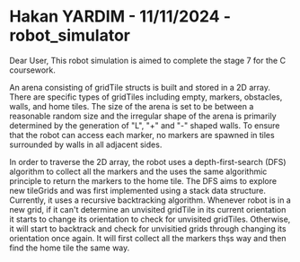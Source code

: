 # Hakan YARDIM - 11/11/2024 - robot_simulator

Dear User,
This robot simulation is aimed to complete the stage 7 for the C coursework. 

An arena consisting of gridTile structs is built and stored in a 2D array. There are specific types of gridTiles including empty, markers, obstacles, walls, and home tiles. The size of the arena is set to be between a reasonable random size and the irregular shape of the arena is primarily determined by the generation of "L", "+" and "-" shaped walls. To ensure that the robot can access each marker, no markers are spawned in tiles surrounded by walls in all adjacent sides. 

In order to traverse the 2D array, the robot uses a depth-first-search (DFS) algorithm to collect all the markers and the uses the same algorithmic principle to return the markers to the home tile. The DFS aims to explore new tileGrids and was first implemented using a stack data structure. Currently, it uses a recursive backtracking algorithm. Whenever robot is in a new grid, if it can't determine an unvisited gridTile in its current orientation it starts to change its orientation to check for unvisited gridTiles. Otherwise, it will start to backtrack and check for unvisitied grids through changing its orientation once again. It will first collect all the markers thşs way and then find the home tile the same way.

